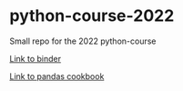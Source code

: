 # python-course-2022
Small repo for the 2022 python-course

[Link to binder](https://mybinder.org/v2/gh/LeonieMei/python-course-2022/cdb3a3e9149882213833b894b11543ce97a1aa0a?urlpath=lab%2Ftree%2FExercises.ipynb)

[Link to pandas cookbook](https://github.com/jvns/pandas-cookbook)
